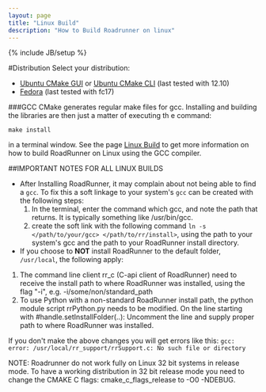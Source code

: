 ```yaml
---
layout: page
title: "Linux Build"
description: "How to Build Roadrunner on linux"
---
```

{% include JB/setup %}

#Distribution
Select your distribution:

* [Ubuntu CMake GUI](buildrr_ubuntu_cmakegui.html) or [Ubuntu CMake CLI](buildrr_ubuntu_cmakecli.html) (last tested with 12.10)
* [Fedora](buildrr_fedora.html) (last tested with fc17)

###GCC
CMake generates regular make files for gcc. Installing and building the libraries are then just a matter of executing th
e command:

`make install`

in a terminal window. See the page [Linux Build](buildrr_linux.html) to get more information on how to build RoadRunner
on Linux using the GCC compiler.

##IMPORTANT NOTES FOR ALL LINUX BUILDS
* After Installing RoadRunner, it may complain about not being able to find a `gcc`. To fix this a soft linkage to your system's `gcc` can be created with the following steps:
    1. In the terminal, enter the command which gcc, and note the path that returns. It is typically something like /usr/bin/gcc.
    2. create the soft link with the following command `ln -s </path/to/your/gcc> </path/to/rr/install>`, using the path to your system's gcc and the path to your RoadRunner install directory.
* If you choose to **NOT** install RoadRunner to the default folder, `/usr/local`, the following apply:
1. The command line client rr_c (C-api client of RoadRunner) need to receive the install path to where RoadRunner was installed, using the flag "-i", e.g. -i/some/non/standard_path
2. To use Python with a non-standard RoadRunner install path, the python module script rrPython.py needs to be modified. On the line starting with #handle.setInstallFolder(..): Uncomment the line and supply proper path to where RoadRunner was installed.


If you don't make the above changes you will get errors like this: `gcc: error: /usr/local/rr_support/rrSupport.c: No such file or directory`

NOTE: Roadrunner do not work fully on Linux 32 bit systems in release mode. To have a working distribution in 32 bit release mode you need to change the CMAKE C flags: cmake_c_flags_release to -O0 -NDEBUG.
